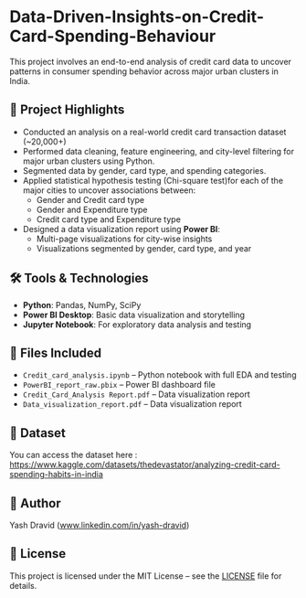 # Data-Driven-Insights-on-Credit-Card-Spending-Behaviour

This project involves an end-to-end analysis of credit card data to uncover patterns in consumer spending behavior across major urban clusters in India.

## 🧠 Project Highlights

- Conducted an analysis on a real-world credit card transaction dataset (~20,000+)
- Performed data cleaning, feature engineering, and city-level filtering for major urban clusters using Python.
- Segmented data by gender, card type, and spending categories.
- Applied statistical hypothesis testing (Chi-square test)for each of the major cities to uncover associations between:
  - Gender and Credit card type
  - Gender and Expenditure type
  - Credit card type and Expenditure type
- Designed a data visualization report using **Power BI**:
  - Multi-page visualizations for city-wise insights
  - Visualizations segmented by gender, card type, and year

## 🛠 Tools & Technologies

- **Python**: Pandas, NumPy, SciPy
- **Power BI Desktop**: Basic data visualization and storytelling
- **Jupyter Notebook**: For exploratory data analysis and testing

## 📁 Files Included

- `Credit_card_analysis.ipynb` – Python notebook with full EDA and testing
- `PowerBI_report_raw.pbix` – Power BI dashboard file
- `Credit_Card_Analysis Report.pdf` – Data visualization report
- `Data_visualization_report.pdf` – Data visualization report

## 📂 Dataset
You can access the dataset here : https://www.kaggle.com/datasets/thedevastator/analyzing-credit-card-spending-habits-in-india

## 👤 Author

Yash Dravid (www.linkedin.com/in/yash-dravid)

## 📄 License

This project is licensed under the MIT License – see the [LICENSE](LICENSE) file for details.

